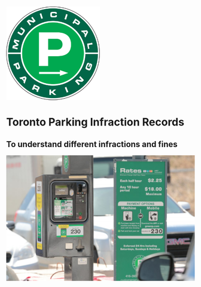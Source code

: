 ![w:1000 center](pic/green_p.png)

# Toronto Parking Infraction Records

## To understand different infractions and fines

![w:1000 center](pic/fine.jpeg)
